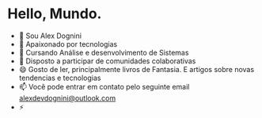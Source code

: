 # Hello, Mundo.
- 👋 Sou Alex Dognini
- 👀 Apaixonado por tecnologias 
- 🌱 Cursando Análise e desenvolvimento de Sistemas 
- 💞️ Disposto a participar de comunidades colaborativas
- 😄 Gosto de ler, principalmente livros de Fantasia. E artigos sobre novas tendencias e tecnologias
- 📫 Você pode entrar em contato pelo seguinte email alexdevdognini@outlook.com
- ⚡ 

<!---
lelecodog/lelecodog is a ✨ special ✨ repository because its `README.md` (this file) appears on your GitHub profile.
You can click the Preview link to take a look at your changes.
--->

